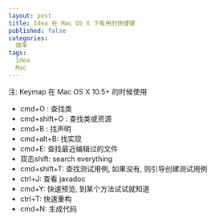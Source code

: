 ```yaml
---
layout: post
title: Idea 在 Mac OS X 下有用的快捷键
published: false
categories:
  效率
tags:
  Idea
  Mac
---
```

注: Keymap 在 Mac OS X 10.5+ 的时候使用

* cmd+O : 查找类
* cmd+shift+O : 查找类或资源
* cmd+B : 找声明
* cmd+alt+B: 找实现
* cmd+E: 查找最近编辑过的文件
* 双击shift: search everything
* cmd+shift+T: 查找测试用例, 如果没有, 则引导创建测试用例
* ctrl+J: 查看 javadoc
* cmd+Y: 快速预览, 到某个方法试试就知道
* ctrl+T: 快速重构
* cmd+N: 生成代码
